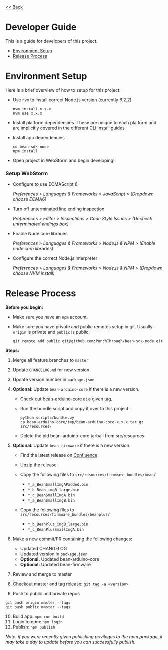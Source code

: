 [<< Back](../README.md)

# Developer Guide

This is a guide for developers of this project.

* [Environment Setup](#setup)
* [Release Process](#release-process)

# Environment Setup

Here is a brief overview of how to setup for this project:

* Use `nvm` to install correct Node.js version (currently 6.2.2)

  ```
  nvm install x.x.x
  nvm use x.x.x
  ```

* Install platform dependencies. These are unique to each platform and are implicitly covered in the different [CLI install guides](../README.md#installation)
* Install app dependencies

  ```
  cd bean-sdk-node
  npm install
  ```

* Open project in WebStorm and begin developing!

### Setup WebStorm

* Configure to use ECMAScript 6

    *Preferences > Languages & Frameworks > JavaScript > (Dropdown choose ECMA6)*

* Turn off unterminated line ending inspection

    *Preferences > Editor > Inspections > Code Style Issues > (Uncheck unterminated endings box)*

* Enable Node core libraries

    *Preferences > Languages & Frameworks > Node.js & NPM > (Enable node core libraries)*

* Configure the correct Node.js interpreter

    *Preferences > Languages & Frameworks > Node.js & NPM > (Dropdown choose NVM install)*

# Release Process

**Before you begin:**

* Make sure you have an `npm` account.
* Make sure you have private and public remotes setup in git. Usually `origin` is private and `public` is public.

  ```
  git remote add public git@github.com:PunchThrough/bean-sdk-node.git
  ```

**Steps:**

1. Merge all feature branches to `master`
2. Update `CHANGELOG.md` for new version
3. Update version number in `package.json`
4. **Optional**: Update `bean-arduino-core` if there is a new version.

    * Check out [bean-arduino-core](https://github.com/punchthrough/bean-arduino-core) at a given tag.
    * Run the bundle script and copy it over to this project:

      ```
      python scripts/bundle.py
      cp bean-arduino-core/tmp/bean-arduino-core-x.x.x.tar.gz src/resources/
      ```

    * Delete the old bean-arduino-core tarball from src/resources

5. **Optional**: Update `bean-firmware` if there is a new version.

    * Find the latest release on [Confluence](https://punchthrough.atlassian.net/wiki/pages/viewpage.action?pageId=51366714)
    * Unzip the release
    * Copy the following files to `src/resources/firmware_bundles/bean/`

      * `*_a_BeanSmallImgAPadded.bin`
      * `*_b_Bean_imgB_large.bin`
      * `*_c_BeanSmallImgA.bin`
      * `*_a_BeanSmallImgB.bin`

    * Copy the following files to `src/resources/firmware_bundles/beanplus/`

      * `*_b_BeanPlus_imgB_large.bin`
      * `*_c_BeanPlusSmallImgA.bin`

6. Make a new commit/PR containing the following changes:

    * Updated CHANGELOG
    * Updated version in `package.json`
    * **Optional:** Updated bean-arduino-core
    * **Optional:** Updated bean-firmware

7. Review and merge to master
8. Checkout master and tag release: `git tag -a <version>`
9. Push to public and private repos

  ```
  git push origin master --tags
  git push public master --tags
  ```

10. Build app: `npm run build`
11. Login to npm: `npm login`
12. Publish: `npm publish`

*Note: if you were recently given publishing privileges to the npm package, it may take a day to update before you can successfully publish.*
